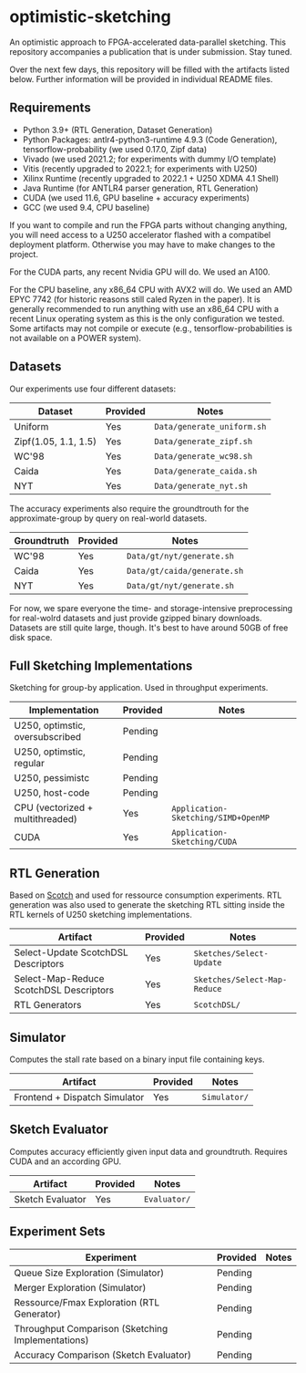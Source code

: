# optimistic-sketching
An optimistic approach to FPGA-accelerated data-parallel sketching. This repository accompanies a publication that is under submission. Stay tuned.

Over the next few days, this repository will be filled with the artifacts listed below. Further information will be provided in individual README files.

## Requirements
* Python 3.9+ (RTL Generation, Dataset Generation)
* Python Packages: antlr4-python3-runtime 4.9.3 (Code Generation), tensorflow-probability (we used 0.17.0, Zipf data)
* Vivado (we used 2021.2; for experiments with dummy I/O template)
* Vitis (recently upgraded to 2022.1; for experiments with U250)
* Xilinx Runtime (recently upgraded to 2022.1 + U250 XDMA 4.1 Shell)
* Java Runtime (for ANTLR4 parser generation, RTL Generation)
* CUDA (we used 11.6, GPU baseline + accuracy experiments)
* GCC (we used 9.4, CPU baseline)

If you want to compile and run the FPGA parts without changing anything, you will need access to a U250 accelerator flashed with a compatibel deployment platform. Otherwise you may have to make changes to the project. 

For the CUDA parts, any recent Nvidia GPU will do. We used an A100. 

For the CPU baseline, any x86_64 CPU with AVX2 will do. We used an AMD EPYC 7742 (for historic reasons still caled Ryzen in the paper). It is generally recommended to run anything with use an x86_64 CPU with a recent Linux operating system as this is the only configuration we tested. Some artifacts may not compile or execute (e.g., tensorflow-probabilities is not available on a POWER system).

## Datasets
Our experiments use four different datasets:

| Dataset                       | Provided          | Notes                                     |
| -------                       | --------          | --------------                            |
| Uniform                       | Yes               |`Data/generate_uniform.sh`                 |
| Zipf(1.05, 1.1, 1.5)          | Yes               |`Data/generate_zipf.sh`                    |
| WC'98                         | Yes               |`Data/generate_wc98.sh`                    |
| Caida                         | Yes               | `Data/generate_caida.sh`                  |
| NYT                           | Yes               | `Data/generate_nyt.sh`                    |


The accuracy experiments also require the groundtrouth for the approximate-group by query on real-world datasets.

| Groundtruth                   | Provided          | Notes                                     |
| -------                       | --------          | --------------                            |
| WC'98                         | Yes               |`Data/gt/nyt/generate.sh`                  |
| Caida                         | Yes               |`Data/gt/caida/generate.sh`                |
| NYT                           | Yes               |`Data/gt/nyt/generate.sh`                  |

For now, we spare everyone the time- and storage-intensive preprocessing for real-wolrd datasets and just provide gzipped binary downloads. Datasets are still quite large, though. It's best to have around 50GB of free disk space.

## Full Sketching Implementations
Sketching for group-by application. Used in throughput experiments.

| Implementation                      | Provided        | Notes                               |
| -------                             | --------        | --------------                      |
| U250, optimstic, oversubscribed     | Pending         |                                     |
| U250, optimstic, regular            | Pending         |                                     |
| U250, pessimistc                    | Pending         |                                     |
| U250, host-code                     | Pending         |                                     |
| CPU (vectorized + multithreaded)    | Yes             | `Application-Sketching/SIMD+OpenMP` |
| CUDA                                | Yes             | `Application-Sketching/CUDA`        |

## RTL Generation
Based on [Scotch](https://github.com/martinkiefer/Scotch) and used for ressource consumption experiments. RTL generation was also used to generate the sketching RTL sitting inside the RTL kernels of U250 sketching implementations.

| Artifact                                  | Provided        | Notes                           |
| -------                                   | --------        | --------------                  |
| Select-Update ScotchDSL Descriptors       | Yes             | `Sketches/Select-Update`        |
| Select-Map-Reduce ScotchDSL Descriptors   | Yes             | `Sketches/Select-Map-Reduce`    |
| RTL Generators                            | Yes             | `ScotchDSL/`                    |
    
## Simulator
Computes the stall rate based on a binary input file containing keys.

| Artifact                              | Provided        | Notes          |
| -------                               | --------        | -------------- |
| Frontend + Dispatch Simulator         | Yes             | `Simulator/`|

## Sketch Evaluator
Computes accuracy efficiently given input data and groundtruth. Requires CUDA and an according GPU.

| Artifact                              | Provided        | Notes          |
| -------                               | --------        | -------------- |
| Sketch Evaluator                      | Yes             | `Evaluator/`   |

## Experiment Sets
| Experiment                                           | Provided        | Notes          |
| -------                                              | --------        | -------------- |
| Queue Size Exploration (Simulator)                   | Pending         |                |
| Merger Exploration     (Simulator)                   | Pending         |                |
| Ressource/Fmax Exploration (RTL Generator)           | Pending         |                |
| Throughput Comparison (Sketching Implementations)    | Pending         |                |
| Accuracy Comparison (Sketch Evaluator)               | Pending         |                |
